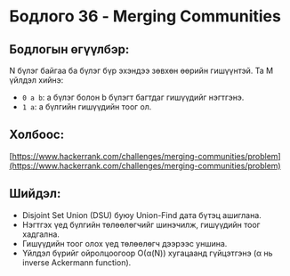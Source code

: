 # Бодлого 36 - Merging Communities

## Бодлогын өгүүлбэр:
N бүлэг байгаа ба бүлэг бүр эхэндээ зөвхөн өөрийн гишүүнтэй. Та M үйлдэл хийнэ:

- `0 a b`: a бүлэг болон b бүлэгт багтдаг гишүүдийг нэгтгэнэ.
- `1 a`: a бүлгийн гишүүдийн тоог ол.

## Холбоос:
[https://www.hackerrank.com/challenges/merging-communities/problem](https://www.hackerrank.com/challenges/merging-communities/problem)

## Шийдэл:
- Disjoint Set Union (DSU) буюу Union-Find дата бүтэц ашиглана.
- Нэгтгэх үед бүлгийн төлөөлөгчийг шинэчилж, гишүүдийн тоог хадгална.
- Гишүүдийн тоог олох үед төлөөлөгч дээрээс уншина.
- Үйлдэл бүрийг ойролцоогоор O(α(N)) хугацаанд гүйцэтгэнэ (α нь inverse Ackermann function).
